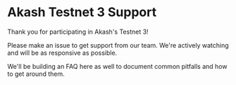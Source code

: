 # Akash Testnet 3 Support

Thank you for participating in Akash's Testnet 3!

Please make an issue to get support from our team.  We're actively watching and will be as responsive as possible.

We'll be building an FAQ here as well to document common pitfalls and how to get around them.
